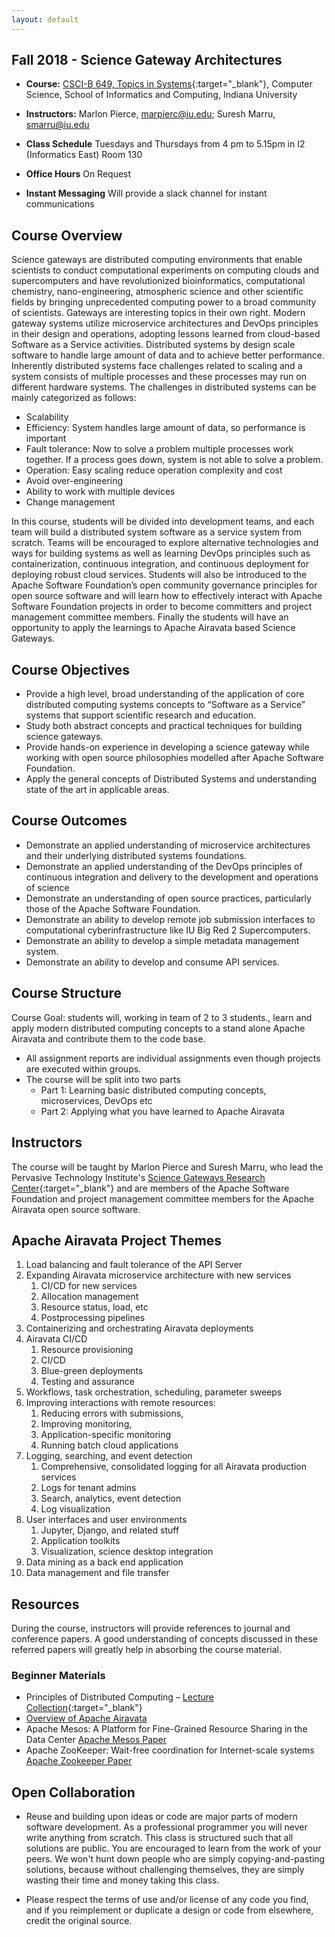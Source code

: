 ```yaml
---
layout: default
---
```


## Fall 2018 - Science Gateway Architectures

* **Course:** [CSCI-B 649, Topics in Systems](https://www.soic.indiana.edu/graduate/courses/index.html?number=b649&department=CSCI){:target="_blank"}, Computer Science, School of Informatics and Computing, Indiana University
* **Instructors:** Marlon Pierce, [marpierc@iu.edu](mailto:marpierc@iu.edu); Suresh Marru, [smarru@iu.edu](mailto:smarru@iu.edu)
    
* **Class Schedule** Tuesdays and Thursdays from 4 pm to 5.15pm in I2 (Informatics East) Room 130
* **Office Hours** On Request
* **Instant Messaging** Will provide a slack channel for instant communications

## Course Overview
Science gateways are distributed computing environments that enable scientists to conduct computational experiments on computing clouds and supercomputers and have revolutionized bioinformatics, computational chemistry, nano-engineering, atmospheric science and other scientific fields by bringing unprecedented computing power to a broad community of scientists. Gateways are interesting topics in their own right. Modern gateway systems utilize microservice architectures and DevOps principles in their design and operations, adopting lessons learned from cloud-based Software as a Service activities. 
Distributed systems by design scale software to handle large amount of data and to achieve better performance. Inherently distributed systems face challenges related to scaling and a system consists of multiple processes and these processes may run on different hardware systems. The challenges in distributed systems can be mainly categorized as follows:
* Scalability
* Efficiency: System handles large amount of data, so performance is important
* Fault tolerance: Now to solve a problem multiple processes work together. If a process goes down, system is not able to solve a problem.
* Operation: Easy scaling reduce operation complexity and cost
* Avoid over-engineering
* Ability to work with multiple devices
* Change management

In this course, students will be divided into development teams, and each team will build a distributed system software as a service system from scratch. Teams will be encouraged to explore alternative technologies and ways for building systems as well as learning DevOps principles such as containerization, continuous integration, and continuous deployment for deploying robust cloud services. Students will also be introduced to the Apache Software Foundation’s open community governance principles for open source software and will learn how to effectively interact with Apache Software Foundation projects in order to become committers and project management committee members. Finally the students will have an opportunity to apply the learnings to Apache Airavata based Science Gateways. 

## Course Objectives
* Provide a high level, broad understanding of the application of core distributed computing systems concepts to “Software as a Service” systems that support scientific research and education. 
* Study both abstract concepts and practical techniques for building science gateways.
* Provide hands-on experience in developing a science gateway while working with open source philosophies modelled after Apache Software Foundation.
* Apply the general concepts of Distributed Systems and understanding state of the art in applicable areas.

## Course Outcomes
* Demonstrate an applied understanding of microservice architectures and their underlying distributed systems foundations.
* Demonstrate an applied understanding of the DevOps principles of continuous integration and delivery to the development and operations of science 
* Demonstrate an understanding of open source practices, particularly those of the Apache Software Foundation.
* Demonstrate an ability to develop remote job submission interfaces to computational cyberinfrastructure like IU Big Red 2 Supercomputers.
* Demonstrate an ability to develop a simple metadata management system.
* Demonstrate an ability to develop and consume API services.

## Course Structure
Course Goal: students will, working in team of 2 to 3 students., learn and apply modern distributed computing concepts to a stand alone Apache Airavata and contribute them to the code base.

* All assignment reports are individual assignments even though projects are executed within groups.
* The course will be split into two parts
    * Part 1: Learning basic distributed computing concepts, microservices, DevOps etc
    * Part 2: Applying what you have learned to Apache Airavata 

## Instructors
The course will be taught by Marlon Pierce and Suresh Marru, who lead the Pervasive Technology Institute's [Science Gateways Research Center](https://sgrc.iu.edu/){:target="_blank"} and are  members of the Apache Software Foundation and project management committee members for the Apache Airavata open source software.

<!--
## Grading
* Homework Assignments: 
    * Each assignment is worth 10 points 
        * You will get 8 points for your submission
        * You will get 1 point for peer reviewing other submissions 
        * 2 peer review assignments 
    * There will be 7 assignments, with Assignment 7 counting 20 points
    * Assignments will be graded on functionality of the submission, which must be documented in your wiki
    * Each assignment is submitted as a Wiki entry in GitHub
    * Each student gets a github repo in https://github.com/airavata-courses 
    * Each assignment must be submitted for peer grading for 1 week, then submitted for final grading after two weeks
* Presentations and Reports
    * Each student makes a presentation (5 points)
    * Each student submits a report (5 points)
    * Midterm: 10 points
    * Final: 10 points

-->

## Apache Airavata Project Themes

1. Load balancing and fault tolerance of the API Server
1. Expanding Airavata microservice architecture with new services
    1. CI/CD for new services
    1. Allocation management
    1. Resource status, load, etc
    1. Postprocessing pipelines
1. Containerizing and orchestrating Airavata deployments
1. Airavata CI/CD
    1. Resource provisioning
    1. CI/CD 
    1. Blue-green deployments
    1. Testing and assurance
1. Workflows, task orchestration, scheduling, parameter sweeps
1. Improving interactions with remote resources: 
    1. Reducing errors with submissions,
    1. Improving monitoring, 
    1. Application-specific monitoring
    1. Running batch cloud applications
1. Logging, searching, and event detection
    1. Comprehensive, consolidated logging for all Airavata production services
    1. Logs for tenant admins
    1. Search, analytics, event detection
    1. Log visualization
1. User interfaces and user environments
    1. Jupyter, Django, and related stuff
    1. Application toolkits
    1. Visualization, science desktop integration
1. Data mining as a back end application
1. Data management and file transfer
 
## Resources

During the course, instructors will provide references to journal and conference papers. A good understanding of concepts discussed in these referred papers will greatly help in absorbing the course material. 

### Beginner Materials

* Principles of Distributed Computing – [Lecture Collection](http://disco.ethz.ch/lectures/podc_allstars/){:target="_blank"}
* [Overview of Apache Airavata](https://cwiki.apache.org/confluence/download/attachments/45876421/iwsg2014_submission_19%20(2)%20(1).pdf?version=1&modificationDate=1409604473000&api=v2)
* Apache Mesos: A Platform for Fine-Grained Resource Sharing in the Data Center [Apache Mesos Paper](http://static.usenix.org/events/nsdi11/tech/full_papers/Hindman_new.pdf)
* Apache ZooKeeper: Wait-free coordination for Internet-scale systems [Apache Zookeeper Paper](https://www.usenix.org/legacy/event/usenix10/tech/full_papers/Hunt.pdf)

## Open Collaboration

* Reuse and building upon ideas or code are major parts of modern software development.  As a professional programmer you will never write anything from scratch.  This class is structured such that all solutions are public.  You are encouraged to learn from the work of your peers. We won't hunt down people who are simply copying-and-pasting solutions, because without challenging themselves, they  are simply wasting their time and money taking this class.

* Please respect the terms of use and/or license of any code you find, and if you reimplement or duplicate a design or code from elsewhere, credit the original source.